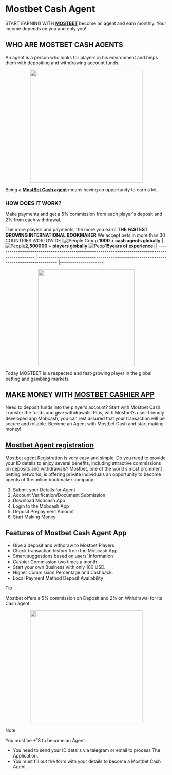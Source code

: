 # Mostbet Cash Agent
START EARNING WITH [**MOSTBET**](https://mostbetcash.com/) become an agent and earn monthly. Your income depends on you and only you!

## WHO ARE MOSTBET CASH AGENTS
An agent is a person who looks for players in his environment and helps them with depositing and withdrawing account funds.
<p align="center">
  <img width="350" src="https://mostbetshop.com/_next/static/media/banner-desk.3ec4c601.png">
</p>
        

Being a [**MostBet Cash agent**](https://mostbetcash.com/) means having an opportunity to earn a lot.
### HOW DOES IT WORK?
Make payments and get a 5% commission from each player's deposit and 2% from each withdrawal.

The more players and payments, the more you earn!
**THE FASTEST GROWING INTERNATIONAL BOOKMAKER**
We accept bets in more than 30 COUNTRIES WORLDWIDE
|![People Group](https://i.ibb.co/GRdLHMV/svgviewer-png-output.png) **1000 + cash agents globally**  | ![People](https://i.ibb.co/26D052v/svgviewer-png-output-1.png)**2,500000 + players globally**|![Peop](https://i.ibb.co/JHnGzv7/svgviewer-png-output-2.png)**15years of experience**|
| ------------------------------------------------------------------------------------------------ | --------------------------------------------------------------------------------------- |---------------------|

<p align="center">
  <img width="300" src="https://mostbetshop.com/_next/static/media/circle.6396cba6.png">
</p>


Today MOSTBET is a respected and fast-growing player in the global betting and gambling markets
## MAKE MONEY WITH [MOSTBET CASHIER APP](https://mostbetcash.com/mobcash-app/)

Need to deposit funds into the player’s account? Start with Mostbet Cash. Transfer the funds and give withdrawals. Plus, with Mostbet’s user-friendly developed app Mobcash, you can rest assured that your transaction will be secure and reliable. 
Become an Agent with Mostbet Cash and start making money!

## [Mostbet Agent registration](https://mostbetcash.com/mostbet-agent-registration/) 
Mostbet agent Registration is very easy and simple. Do you need to provide your ID details to enjoy several benefits, including attractive commissions on deposits and withdrawals? Mostbet, one of the world’s most prominent betting networks, is offering private individuals an opportunity to become agents of the online bookmaker company.
1. Submit your Details for Agent
2. Account Verification/Document Submission
3. Download Mobcash App
4. Login to the Mobcash App
5. Deposit Prepayment Amount
6. Start Making Money

## Features of Mostbet Cash Agent App
+ Give a deposit and withdraw to Mostbet Players
+ Check transaction history from the Mobcash App.
+ Smart suggestions based on users’ information
+ Cashier Commission two times a month
+ Start your own Business with only 100 USD.
+ Higher Commission Percentage and Cashback.
+ Local Payment Method Deposit Availability

> [!TIP]
> Mostbet offers a 5% commission on Deposit and 2% on Withdrawal for its Cash agent.

<p align="center">
  <img width="350" src="https://mostbetcash.com/wp-content/uploads/2023/04/Mostbet-Cash-App-New-Update-768x768.webp">
</p>

> [!NOTE]
> You must be +18 to become an Agent.
> + You need to send your ID details via telegram or email to process The Application.
> + You must fill out the form with your details to become a Mostbet Cash Agent.






